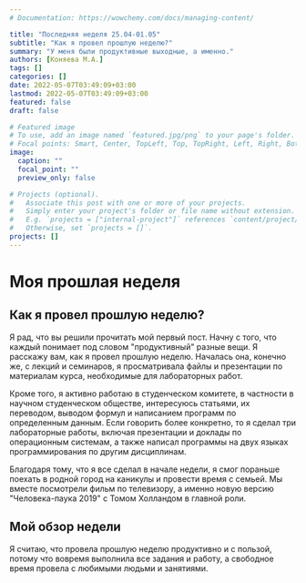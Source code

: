 ```yaml
---
# Documentation: https://wowchemy.com/docs/managing-content/

title: "Последняя неделя 25.04-01.05"
subtitle: "Как я провел прошлую неделю?"
summary: "У меня были продуктивные выходные, а именно."
authors: [Коняева М.А.]
tags: []
categories: []
date: 2022-05-07T03:49:09+03:00
lastmod: 2022-05-07T03:49:09+03:00
featured: false
draft: false

# Featured image
# To use, add an image named `featured.jpg/png` to your page's folder.
# Focal points: Smart, Center, TopLeft, Top, TopRight, Left, Right, BottomLeft, Bottom, BottomRight.
image:
  caption: ""
  focal_point: ""
  preview_only: false

# Projects (optional).
#   Associate this post with one or more of your projects.
#   Simply enter your project's folder or file name without extension.
#   E.g. `projects = ["internal-project"]` references `content/project/deep-learning/index.md`.
#   Otherwise, set `projects = []`.
projects: []
---
```


# Моя прошлая неделя

## Как я провел прошлую неделю?

Я рад, что вы решили прочитать мой первый пост. Начну с того, что каждый понимает под словом "продуктивный" разные вещи. Я расскажу вам, как я провел прошлую неделю. Началась она, конечно же, с лекций и семинаров, я просматривала файлы и презентации по материалам курса, необходимые для лабораторных работ. 

Кроме того, я активно работаю в студенческом комитете, в частности в научном студенческом обществе, интересуюсь статьями, их переводом, выводом формул и написанием программ по определенным данным. Если говорить более конкретно, то я сделал три лабораторные работы, включая презентации и доклады по операционным системам, а также написал программы на двух языках программирования по другим дисциплинам. 

Благодаря тому, что я все сделал в начале недели, я смог пораньше поехать в родной город на каникулы и провести время с семьей. Мы вместе посмотрели фильм по телевизору, а именно новую версию "Человека-паука 2019" с Томом Холландом в главной роли.

## Мой обзор недели

Я считаю, что провела прошлую неделю продуктивно и с пользой, потому что вовремя выполнила все задания и работу, а свободное время провела с любимыми людьми и занятиями.